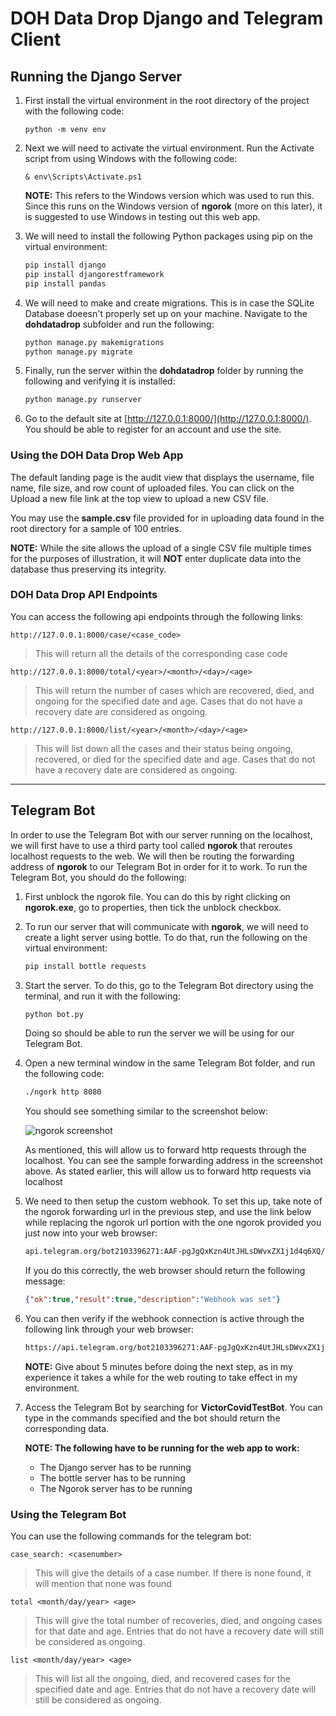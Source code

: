 # DOH Data Drop Django and Telegram Client

## Running the Django Server

1. First install the virtual environment in the root directory of the project with the following code:

    `python -m venv env`
2. Next we will need to activate the virtual environment. Run the Activate script from using Windows with the following code:

    `& env\Scripts\Activate.ps1`

    **NOTE:** This refers to the Windows version which was used to run this. Since this runs on the Windows version of **ngorok** (more on this later), it is suggested to use Windows in testing out this web app.
3. We will need to install the following Python packages using pip on the virtual environment:

    ```bash
    pip install django
    pip install djangorestframework
    pip install pandas
    ```

4. We will need to make and create migrations. This is in case the SQLite Database doeesn't properly set up on your machine. Navigate to the **dohdatadrop** subfolder and run the following:

    ```bash
    python manage.py makemigrations
    python manage.py migrate
    ```

5. Finally, run the server within the **dohdatadrop** folder by running the following and verifying it is installed:

    ```bash
    python manage.py runserver
    ```

6. Go to the default site at [http://127.0.0.1:8000/](http://127.0.0.1:8000/). You should be able to register for an account and use the site.

### Using the DOH Data Drop Web App

The default landing page is the audit view that displays the username, file name, file size, and row count of uploaded files. You can click on the Upload a new file link at the top view to upload a new CSV file.

You may use the **sample.csv** file provided for in uploading data found in the root directory for a sample of 100 entries.

**NOTE:** While the site allows the upload of a single CSV file multiple times for the purposes of illustration, it will **NOT** enter duplicate data into the database thus preserving its integrity.

### DOH Data Drop API Endpoints

You can access the following api endpoints through the following links:

`http://127.0.0.1:8000/case/<case_code>`
> This will return all the details of the corresponding case code

`http://127.0.0.1:8000/total/<year>/<month>/<day>/<age>`
> This will return the number of cases which are recovered, died, and ongoing for the specified date and age. Cases that do not have a recovery date are considered as ongoing.

`http://127.0.0.1:8000/list/<year>/<month>/<day>/<age>`
> This will list down all the cases and their status being ongoing, recovered, or died for the specified date and age. Cases that do not have a recovery date are considered as ongoing.
---

## Telegram Bot

In order to use the Telegram Bot with our server running on the localhost, we will first have to use a third party tool called **ngorok** that reroutes localhost requests to the web. We will then be routing the forwarding address of **ngorok** to our Telegram Bot in order for it to work. To run the Telegram Bot, you should do the following:

1. First unblock the ngorok file. You can do this by right clicking on **ngorok.exe**, go to properties, then tick the unblock checkbox.
2. To run our server that will communicate with **ngorok**, we will need to create a light server using bottle. To do that, run the following on the virtual environment:

    ```bash
    pip install bottle requests
    ```

3. Start the server. To do this, go to the Telegram Bot directory using the terminal, and run it with the following:

    ```bash
    python bot.py
    ```

    Doing so should be able to run the server we will be using for our Telegram Bot.

4. Open a new terminal window in the same Telegram Bot folder, and run the following code:

    ```bash
    ./ngork http 8080
    ```

    You should see something similar to the screenshot below:

    ![ngorok screenshot](https://drive.google.com/uc?export=view&id=1meOTefsjm3ayMXLpnTdu6Lm4w-KflL7Z)

    As mentioned, this will allow us to forward http requests through the localhost. You can see the sample forwarding address in the screenshot above.
    As stated earlier, this will allow us to forward http requests via localhost
5. We need to then setup the custom webhook. To set this up, take note of the ngorok forwarding url in the previous step, and use the link below while replacing the ngorok url portion with the one ngorok provided you just now into your web browser:

    ```bash
    api.telegram.org/bot2103396271:AAF-pgJgQxKzn4UtJHLsDWvxZX1j1d4q6XQ/setWebHook?url=https://<insert ngorok url>
    ```

    If you do this correctly, the web browser should return the following message:

    ```json
    {"ok":true,"result":true,"description":"Webhook was set"}
    ```

6. You can then verify if the webhook connection is active through the following link through your web browser:

    ```bash
    https://api.telegram.org/bot2103396271:AAF-pgJgQxKzn4UtJHLsDWvxZX1j1d4q6XQ/getWebhookInfo
    ```

    **NOTE:** Give about 5 minutes before doing the next step, as in my experience it takes a while for the web routing to take effect in my environment.
7. Access the Telegram Bot by searching for **VictorCovidTestBot**. You can type in the commands specified and the bot should return the corresponding data.

    **NOTE: The following have to be running for the web app to work:**
    * The Django server has to be running
    * The bottle server has to be running
    * The Ngorok server has to be running

### Using the Telegram Bot

You can use the following commands for the telegram bot:

`case_search: <casenumber>`

> This will give the details of a case number. If there is none found, it will mention that none was found

`total <month/day/year> <age>`

> This will give the total number of recoveries, died, and ongoing cases for that date and age. Entries that do not have a recovery date will still be considered as ongoing.

`list <month/day/year> <age>`

> This will list all the ongoing, died, and recovered cases for the specified date and age. Entries that do not have a recovery date will still be considered as ongoing.
